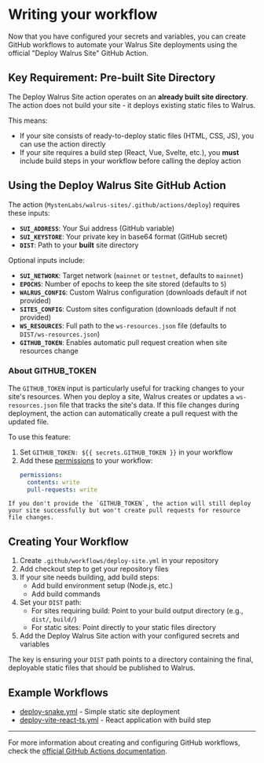 # Writing your workflow

Now that you have configured your secrets and variables, you can create GitHub workflows to automate your Walrus Site deployments using the official "Deploy Walrus Site" GitHub Action.

## Key Requirement: Pre-built Site Directory

The Deploy Walrus Site action operates on an **already built site directory**. The action does not build your site - it deploys existing static files to Walrus.

This means:
- If your site consists of ready-to-deploy static files (HTML, CSS, JS), you can use the action directly
- If your site requires a build step (React, Vue, Svelte, etc.), you **must** include build steps in your workflow before calling the deploy action

## Using the Deploy Walrus Site GitHub Action

The action (`MystenLabs/walrus-sites/.github/actions/deploy`) requires these inputs:
- **`SUI_ADDRESS`**: Your Sui address (GitHub variable)
- **`SUI_KEYSTORE`**: Your private key in base64 format (GitHub secret)  
- **`DIST`**: Path to your **built** site directory

Optional inputs include:
- **`SUI_NETWORK`**: Target network (`mainnet` or `testnet`, defaults to `mainnet`)
- **`EPOCHS`**: Number of epochs to keep the site stored (defaults to `5`)
- **`WALRUS_CONFIG`**: Custom Walrus configuration (downloads default if not provided)
- **`SITES_CONFIG`**: Custom sites configuration (downloads default if not provided)
- **`WS_RESOURCES`**: Full path to the `ws-resources.json` file (defaults to `DIST/ws-resources.json`)
- **`GITHUB_TOKEN`**: Enables automatic pull request creation when site resources change

### About GITHUB_TOKEN

The `GITHUB_TOKEN` input is particularly useful for tracking changes to your site's resources. When you deploy a site, Walrus creates or updates a `ws-resources.json` file that tracks the site's data. If this file changes during deployment, the action can automatically create a pull request with the updated file.

To use this feature:
1. Set `GITHUB_TOKEN: ${{ secrets.GITHUB_TOKEN }}` in your workflow
2. Add these [permissions](https://docs.github.com/en/actions/writing-workflows/choosing-what-your-workflow-does/controlling-permissions-for-github_token) to your workflow:
   ```yaml
   permissions:
     contents: write
     pull-requests: write
   ```

```admonish note
If you don't provide the `GITHUB_TOKEN`, the action will still deploy your site successfully but won't create pull requests for resource file changes.
```

## Creating Your Workflow

1. Create `.github/workflows/deploy-site.yml` in your repository
2. Add checkout step to get your repository files
3. If your site needs building, add build steps:
   - Add build environment setup (Node.js, etc.)
   - Add build commands
4. Set your `DIST` path:
   - For sites requiring build: Point to your build output directory (e.g., `dist/`, `build/`)
   - For static sites: Point directly to your static files directory
5. Add the Deploy Walrus Site action with your configured secrets and variables

The key is ensuring your `DIST` path points to a directory containing the final, deployable static files that should be published to Walrus.

## Example Workflows

- [deploy-snake.yml](https://github.com/MystenLabs/walrus-sites/blob/main/.github/workflows/deploy-snake.yml) - Simple static site deployment
- [deploy-vite-react-ts.yml](https://github.com/MystenLabs/walrus-sites/blob/main/.github/workflows/deploy-vite-react-ts.yml) - React application with build step

---

For more information about creating and configuring GitHub workflows, check the [official GitHub Actions documentation](https://docs.github.com/en/actions/writing-workflows).
